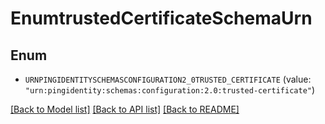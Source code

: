 # EnumtrustedCertificateSchemaUrn

## Enum


* `URNPINGIDENTITYSCHEMASCONFIGURATION2_0TRUSTED_CERTIFICATE` (value: `"urn:pingidentity:schemas:configuration:2.0:trusted-certificate"`)


[[Back to Model list]](../README.md#documentation-for-models) [[Back to API list]](../README.md#documentation-for-api-endpoints) [[Back to README]](../README.md)


